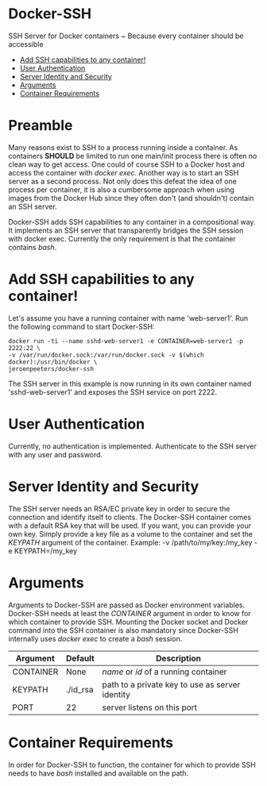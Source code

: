 # Docker-SSH
SSH Server for Docker containers  ~ Because every container should be accessible

- [Add SSH capabilities to any container!](#add-ssh-capabilities-to-any-container)
- [User Authentication](#user-authentication)
- [Server Identity and Security](#server-identity-and-security)
- [Arguments](#arguments)
- [Container Requirements](#container-requirements)

# Preamble
Many reasons exist to SSH to a process running inside a container. As containers **SHOULD** be limited to run 
one main/init process there is often no clean way to get access. One could of course SSH to a Docker host and 
access the container with *docker exec*. Another way is to start an SSH server as a second process. Not only does
this defeat the idea of one process per container, it is also a cumbersome approach when using images from the Docker Hub since they often don't (and shouldn't) contain an SSH server. 

Docker-SSH adds SSH capabilities to any container in a compositional way. It implements an SSH server that transparently
bridges the SSH session with docker exec. Currently the only requirement is that the container contains *bash*.

# Add SSH capabilities to any container!
Let's assume you have a running container with name 'web-server1'. Run the following command to start Docker-SSH:

    docker run -ti --name sshd-web-server1 -e CONTAINER=web-server1 -p 2222:22 \
    -v /var/run/docker.sock:/var/run/docker.sock -v $(which docker):/usr/bin/docker \
    jeroenpeeters/docker-ssh
    
The SSH server in this example is now running in its own container named 'sshd-web-server1' and exposes the SSH 
service on port 2222.

# User Authentication
Currently, no authentication is implemented. Authenticate to the SSH server with any user and password.

# Server Identity and Security
The SSH server needs an RSA/EC private key in order to secure the connection and identify itself to clients.
The Docker-SSH container comes with a default RSA key that will be used. If you want, you can provide your own
key. Simply provide a key file as a volume to the container and set the *KEYPATH* argument of the container.
Example: -v /path/to/my/key:/my_key -e KEYPATH=/my_key

# Arguments
Arguments to Docker-SSH are passed as Docker environment variables. Docker-SSH needs at least the *CONTAINER* 
argument in order to know for which container to provide SSH. Mounting the Docker socket and Docker command into
the SSH container is also mandatory since Docker-SSH internally uses *docker exec* to create a *bash* session.

Argument  | Default  | Description
----------|----------|------------------------------------------------------
CONTAINER | None     | *name* or *id* of a running container
KEYPATH   | ./id_rsa | path to a private key to use as server identity
PORT      | 22       | server listens on this port

# Container Requirements
In order for Docker-SSH to function, the container for which to provide SSH needs to have *bash* installed and available on the path.
